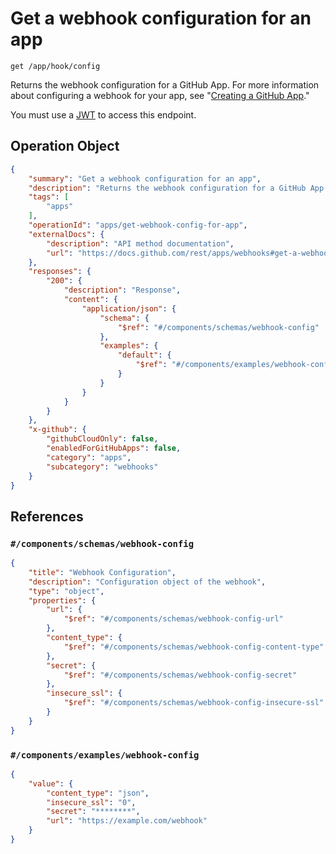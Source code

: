 # Get a webhook configuration for an app

`get /app/hook/config`

Returns the webhook configuration for a GitHub App. For more information about configuring a webhook for your app, see "[Creating a GitHub App](/developers/apps/creating-a-github-app)."

You must use a [JWT](https://docs.github.com/apps/building-github-apps/authenticating-with-github-apps/#authenticating-as-a-github-app) to access this endpoint.

## Operation Object

```json
{
    "summary": "Get a webhook configuration for an app",
    "description": "Returns the webhook configuration for a GitHub App. For more information about configuring a webhook for your app, see \"[Creating a GitHub App](/developers/apps/creating-a-github-app).\"\n\nYou must use a [JWT](https://docs.github.com/apps/building-github-apps/authenticating-with-github-apps/#authenticating-as-a-github-app) to access this endpoint.",
    "tags": [
        "apps"
    ],
    "operationId": "apps/get-webhook-config-for-app",
    "externalDocs": {
        "description": "API method documentation",
        "url": "https://docs.github.com/rest/apps/webhooks#get-a-webhook-configuration-for-an-app"
    },
    "responses": {
        "200": {
            "description": "Response",
            "content": {
                "application/json": {
                    "schema": {
                        "$ref": "#/components/schemas/webhook-config"
                    },
                    "examples": {
                        "default": {
                            "$ref": "#/components/examples/webhook-config"
                        }
                    }
                }
            }
        }
    },
    "x-github": {
        "githubCloudOnly": false,
        "enabledForGitHubApps": false,
        "category": "apps",
        "subcategory": "webhooks"
    }
}
```

## References

### `#/components/schemas/webhook-config`

```json
{
    "title": "Webhook Configuration",
    "description": "Configuration object of the webhook",
    "type": "object",
    "properties": {
        "url": {
            "$ref": "#/components/schemas/webhook-config-url"
        },
        "content_type": {
            "$ref": "#/components/schemas/webhook-config-content-type"
        },
        "secret": {
            "$ref": "#/components/schemas/webhook-config-secret"
        },
        "insecure_ssl": {
            "$ref": "#/components/schemas/webhook-config-insecure-ssl"
        }
    }
}
```

### `#/components/examples/webhook-config`

```json
{
    "value": {
        "content_type": "json",
        "insecure_ssl": "0",
        "secret": "********",
        "url": "https://example.com/webhook"
    }
}
```